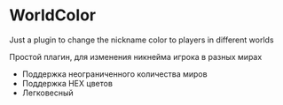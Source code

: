 # WorldColor
Just a plugin to change the nickname color to players in different worlds

Простой плагин, для изменения никнейма игрока в разных мирах

- Поддержка неограниченного количества миров
- Поддержка HEX цветов
- Легковесный
